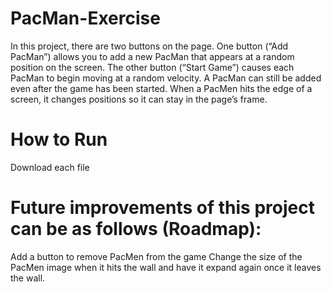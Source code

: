 # PacMan-Exercise

In this project, there are two buttons on the page. One button (“Add PacMan”) allows you to add a new PacMan that appears at a random position on the screen. The other button (“Start Game”) causes each PacMan to begin moving at a random velocity. A PacMan can still be added even after the game has been started. When a PacMen hits the edge of a screen, it changes positions so it can stay in the page’s frame.

# How to Run
Download each file


# Future improvements of this project can be as follows (Roadmap):

Add a button to remove PacMen from the game 
Change the size of the PacMen image when it hits the wall and have it expand again once it leaves the wall. 
